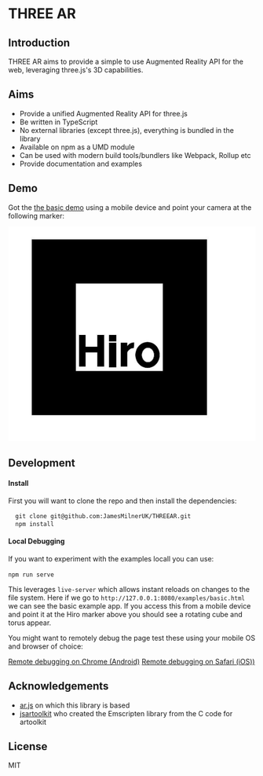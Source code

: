 # THREE AR

## Introduction

THREE AR aims to provide a simple to use Augmented Reality API for the web, leveraging three.js's 3D capabilities.

## Aims

  - Provide a unified Augmented Reality API for three.js
  - Be written in TypeScript
  - No external libraries (except three.js), everything is bundled in the library
  - Available on npm as a UMD module
  - Can be used with modern build tools/bundlers like Webpack, Rollup etc
  - Provide documentation and examples

## Demo

Got the [the basic demo](https://jamesmilneruk.github.io/THREEAR/examples/basic.html) using a mobile device and point your camera at the following marker:

![Hiro Marker](./data/hiro.jpg "Hero Marker")

## Development

#### Install

First you will want to clone the repo and then install the dependencies:

```
  git clone git@github.com:JamesMilnerUK/THREEAR.git
  npm install
```

#### Local Debugging

If you want to experiment with the examples locall you can use:

```npm run serve```

This leverages `live-server` which allows instant reloads on changes to the file system. Here if we go to `http://127.0.0.1:8080/examples/basic.html` we can see the basic example app. If you access this from a mobile device and point it at the Hiro marker above you should see a rotating cube and torus appear. 

You might want to remotely debug the page test these using your mobile OS and browser of choice:

[Remote debugging on Chrome (Android)](https://developers.google.com/web/tools/chrome-devtools/remote-debugging/) 
[Remote debugging on Safari (iOS))](https://medium.com/@sarahelson81/remote-debugging-webpages-in-ios-safari-8fd9b7a79a60)

## Acknowledgements

 - [ar.js](https://github.com/jeromeetienne/AR.js) on which this library is based
 - [jsartoolkit](https://github.com/artoolkitx/jsartoolkit5) who created the Emscripten library from the C code for artoolkit
 
## License

MIT
